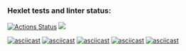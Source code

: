 ### Hexlet tests and linter status:
[![Actions Status](https://github.com/vitallcore/python-project-49/actions/workflows/hexlet-check.yml/badge.svg)](https://github.com/vitallcore/python-project-49/actions)
<a href="https://codeclimate.com/github/vitallcore/python-project-49/maintainability"><img src="https://api.codeclimate.com/v1/badges/5ac1a03c022bccd826d5/maintainability" /></a>

[![asciicast](https://asciinema.org/a/pfThaTi675VD7fVfb6IPG9g0H.svg)](https://asciinema.org/a/pfThaTi675VD7fVfb6IPG9g0H)
[![asciicast](https://asciinema.org/a/G9xwyuY2qyvMkHoU5vWmshz2h.svg)](https://asciinema.org/a/G9xwyuY2qyvMkHoU5vWmshz2h)
[![asciicast](https://asciinema.org/a/rFHzU1WH61fPKMtio7SrRkzmn.svg)](https://asciinema.org/a/rFHzU1WH61fPKMtio7SrRkzmn)
[![asciicast](https://asciinema.org/a/onehZTTq6JymgQxI3073n9zM2.svg)](https://asciinema.org/a/onehZTTq6JymgQxI3073n9zM2)
[![asciicast](https://asciinema.org/a/kmnnNIYOiI6Z3ifUWQNOwODFm.svg)](https://asciinema.org/a/kmnnNIYOiI6Z3ifUWQNOwODFm)

